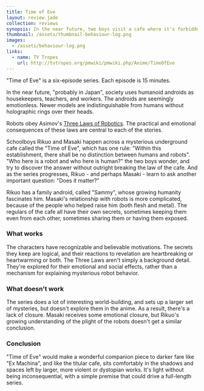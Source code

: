 ```yaml
---
title: Time of Eve
layout: review.jade
collection: reviews
synopsis: In the near future, two boys visit a cafe where it's forbidden to discriminate between humans and androids.
thumbnail: /assets/thumbnail-behaviour-log.png
images:
  - /assets/behaviour-log.png
links:
  - name: TV Tropes
    url: http://tvtropes.org/pmwiki/pmwiki.php/Anime/TimeOfEve
---
```


"Time of Eve" is a six-episode series. Each episode is 15 minutes.

In the near future, "probably in Japan", society uses humanoid androids
as housekeepers, teachers, and workers. The androids are seemingly
emotionless. Newer models are indistinguishable from humans without
holographic rings over their heads.

Robots obey Asimov's [Three Laws of Robotics].
The practical and emotional consequences of these laws are central
to each of the stories.

Schoolboys Rikuo and Masaki happen across a mysterious underground
cafe called the "Time of Eve", which has one rule:
"Within this establishment,
there shall be no distinction between humans and robots".
"Who here is a robot and who here is human?" the two boys wonder,
and try to discover the answer without outright breaking the law of the cafe.
And as the series progresses, Rikuo - and perhaps Masaki - learn
to ask another important question:
"Does it matter?"

Rikuo has a family android, called "Sammy", whose growing
humanity fascinates him. Masaki's relationship with robots is more
complicated, because of the people who helped raise him
(both flesh and metal). The regulars of the cafe all have
their own secrets, sometimes keeping them even from each other,
sometimes sharing them or having them exposed.

### What works

The characters have recognizable and believable motivations.
The secrets they keep are logical, and their reactions
to revelation are heartbreaking or heartwarming or both.
The Three Laws aren't simply a background detail. They're explored
for their emotional and social effects, rather than a mechanism
for explaining mysterious robot behavior.

### What doesn't work

The series does a lot of interesting world-building, and sets up
a larger set of mysteries, but doesn't explore them in the anime.
As a result, there's a lack of closure. Masaki receives some
emotional closure, but Rikuo's growing understanding of the plight
of the robots doesn't get a similar conclusion.

### Conclusion

"Time of Eve" would make a wonderful companion piece to darker fare
like "Ex Machina", and like the titular cafe, sits comfortably in
the shadows and spaces left by larger, more violent or dystopian
works. It's light without being inconsequential, with a simple
premise that could drive a full-length series.

[Three Laws of Robotics]: https://en.wikipedia.org/wiki/Three_Laws_of_Robotics

